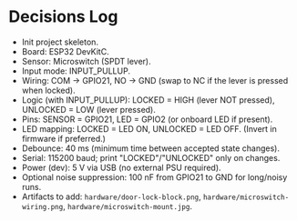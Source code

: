 # Decisions Log
- Init project skeleton.
- Board: ESP32 DevKitC.
- Sensor: Microswitch (SPDT lever).
- Input mode: INPUT_PULLUP.
- Wiring: COM → GPIO21, NO → GND (swap to NC if the lever is pressed when locked).
- Logic (with INPUT_PULLUP): LOCKED = HIGH (lever NOT pressed), UNLOCKED = LOW (lever pressed).
- Pins: SENSOR = GPIO21, LED = GPIO2 (or onboard LED if present).
- LED mapping: LOCKED = LED ON, UNLOCKED = LED OFF. (Invert in firmware if preferred.)
- Debounce: 40 ms (minimum time between accepted state changes).
- Serial: 115200 baud; print "LOCKED"/"UNLOCKED" only on changes.
- Power (dev): 5 V via USB (no external PSU required).
- Optional noise suppression: 100 nF from GPIO21 to GND for long/noisy runs.
- Artifacts to add: `hardware/door-lock-block.png`, `hardware/microswitch-wiring.png`, `hardware/microswitch-mount.jpg`.

